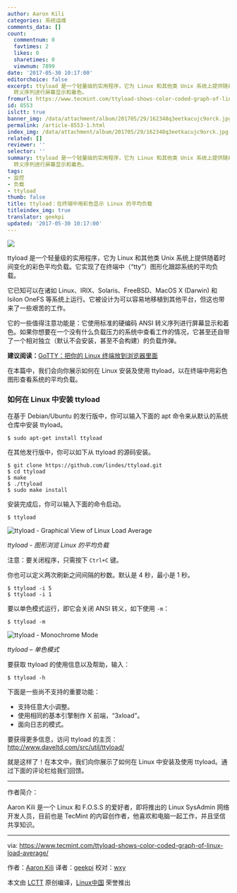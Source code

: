 ```yaml
---
author: Aaron Kili
categories: 系统运维
comments_data: []
count:
  commentnum: 0
  favtimes: 2
  likes: 0
  sharetimes: 0
  viewnum: 7899
date: '2017-05-30 10:17:00'
editorchoice: false
excerpt: ttyload 是一个轻量级的实用程序，它为 Linux 和其他类 Unix 系统上提供随着时间变化的彩色平均负载。它使用标准的硬编码 ANSI
  转义序列进行屏幕显示和着色。
fromurl: https://www.tecmint.com/ttyload-shows-color-coded-graph-of-linux-load-average/
id: 8553
islctt: true
banner_img: /data/attachment/album/201705/29/162348q3eetkacujc9orck.jpg
permalink: /article-8553-1.html
index_img: /data/attachment/album/201705/29/162348q3eetkacujc9orck.jpg.thumb.jpg
related: []
reviewer: ''
selector: ''
summary: ttyload 是一个轻量级的实用程序，它为 Linux 和其他类 Unix 系统上提供随着时间变化的彩色平均负载。它使用标准的硬编码 ANSI
  转义序列进行屏幕显示和着色。
tags:
- 监控
- 负载
- ttyload
thumb: false
title: ttyload：在终端中用彩色显示 Linux 的平均负载
titleindex_img: true
translator: geekpi
updated: '2017-05-30 10:17:00'
---
```


![](/data/attachment/album/201705/29/162348q3eetkacujc9orck.jpg)


ttyload 是一个轻量级的实用程序，它为 Linux 和其他类 Unix 系统上提供随着时间变化的彩色平均负载。它实现了在终端中（“tty”）图形化跟踪系统的平均负载。


它已知可以在诸如 Linux、IRIX、Solaris、FreeBSD、MacOS X (Darwin) 和 Isilon OneFS 等系统上运行。它被设计为可以容易地移植到其他平台，但这也带来了一些艰苦的工作。


它的一些值得注意功能是：它使用标准的硬编码 ANSI 转义序列进行屏幕显示和着色。如果你想要在一个没有什么负载压力的系统中查看工作的情况，它甚至还自带了一个相对独立（默认不会安装，甚至不会构建）的负载炸弹。


**建议阅读：**[GoTTY：把你的 Linux 终端放到浏览器里面](/article-8445-1.html)


在本篇中，我们会向你展示如何在 Linux 安装及使用 ttyload，以在终端中用彩色图形查看系统的平均负载。


### 如何在 Linux 中安装 ttyload


在基于 Debian/Ubuntu 的发行版中，你可以输入下面的 apt 命令来从默认的系统仓库中安装 ttyload。



```
$ sudo apt-get install ttyload

```

在其他发行版中，你可以如下从 ttyload 的源码安装。



```
$ git clone https://github.com/lindes/ttyload.git
$ cd ttyload
$ make
$ ./ttyload
$ sudo make install

```

安装完成后，你可以输入下面的命令启动。



```
$ ttyload

```

![ttyload - Graphical View of Linux Load Average](/data/attachment/album/201705/29/162355fv3u7s867ujy7877.png)


*ttyload - 图形浏览 Linux 的平均负载*


注意：要关闭程序，只需按下 `Ctrl+C` 键。


你也可以定义两次刷新之间间隔的秒数。默认是 4 秒，最小是 1 秒。



```
$ ttyload -i 5
$ ttyload -i 1

```

要以单色模式运行，即它会关闭 ANSI 转义，如下使用 `-m`：



```
$ ttyload -m

```

![ttyload - Monochrome Mode](/data/attachment/album/201705/29/162355vxqsnkhq2buurxzq.png)


*ttyload – 单色模式*


要获取 ttyload 的使用信息以及帮助，输入：



```
$ ttyload -h 

```

下面是一些尚不支持的重要功能：


* 支持任意大小调整。
* 使用相同的基本引擎制作 X 前端，“3xload”。
* 面向日志的模式。


要获得更多信息，访问 ttyload 的主页：<http://www.daveltd.com/src/util/ttyload/>


就是这样了！在本文中，我们向你展示了如何在 Linux 中安装及使用 ttyload。通过下面的评论栏给我们回馈。




---


作者简介：


Aaron Kili 是一个 Linux 和 F.O.S.S 的爱好者，即将推出的 Linux SysAdmin 网络开发人员，目前也是 TecMint 的内容创作者，他喜欢和电脑一起工作，并且坚信共享知识。




---


via: <https://www.tecmint.com/ttyload-shows-color-coded-graph-of-linux-load-average/>


作者：[Aaron Kili](https://www.tecmint.com/author/aaronkili/) 译者：[geekpi](https://github.com/geekpi) 校对：[wxy](https://github.com/wxy)


本文由 [LCTT](https://github.com/LCTT/TranslateProject) 原创编译，[Linux中国](https://linux.cn/) 荣誉推出
